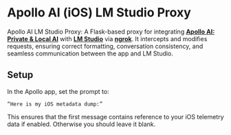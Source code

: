# Apollo AI (iOS) LM Studio Proxy
Apollo AI LM Studio Proxy: A Flask-based proxy for integrating [**Apollo AI: Private & Local AI**](https://apps.apple.com/us/app/apollo-ai-private-local-ai/id6448019325) with [**LM Studio**](https://lmstudio.ai/) via [**ngrok**](https://ngrok.com/). It intercepts and modifies requests, ensuring correct formatting, conversation consistency, and seamless communication between the app and LM Studio.


## Setup

In the Apollo app, set the prompt to:

	“Here is my iOS metadata dump:”

This ensures that the first message contains reference to your iOS telemetry data if enabled. Otherwise you should leave it blank.
